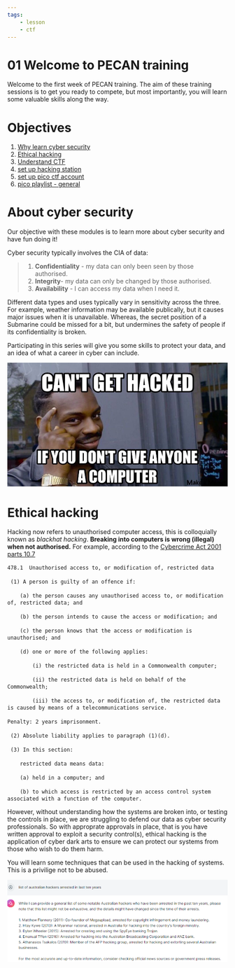 ```yaml
---
tags:
    - lesson
    - ctf
---
```

# 01 Welcome to PECAN training

Welcome to the first week of PECAN training. The aim of these training sessions is to get you ready to compete, but most importantly, you will learn some valuable skills along the way.

# Objectives

1. [Why learn cyber security](#about-cyber-security)
1. [Ethical hacking](#ethical-hacking)
1. [Understand CTF](./about_ctf.md)
1. [set up hacking station](./about_hacking_station.md)
1. [set up pico ctf account](./about_picoctf.md)
1. [pico playlist - general](../labs/pico_playlist_general_1.md)

# About cyber security

Our objective with these modules is to learn more about cyber security and have fun doing it!

Cyber security typically involves the CIA of data:
>
> 1. **Confidentiality** - my data can only been seen by those authorised.
> 1. **Integrity**- my data can only be changed by those authorised.
> 1. **Availability** - I can access my data when I need it.

Different data types and uses typically vary in sensitivity across the three. For example, weather information may be available publically, but it causes major issues when it is unavailable. Whereas, the secret position of a Submarine could be missed for a bit, but undermines the safety of people if its confidentiality is broken.

Participating in this series will give you some skills to protect your data, and an idea of what a career in cyber can include.

![image](../assets/img/Security-meme-35.png)

# Ethical hacking

Hacking now refers to unauthorised computer access, this is colloquially known as _blackhat hacking_.  **Breaking into computers is wrong (illegal) when not authorised.**  For example, according to the [Cybercrime Act 2001 parts 10.7](https://www.legislation.gov.au/C2004A00937/latest)

```
478.1  Unauthorised access to, or modification of, restricted data

 (1) A person is guilty of an offence if:

    (a) the person causes any unauthorised access to, or modification of, restricted data; and

    (b) the person intends to cause the access or modification; and

    (c) the person knows that the access or modification is unauthorised; and

    (d) one or more of the following applies:

        (i) the restricted data is held in a Commonwealth computer;

        (ii) the restricted data is held on behalf of the Commonwealth;

        (iii) the access to, or modification of, the restricted data is caused by means of a telecommunications service.

Penalty: 2 years imprisonment.

 (2) Absolute liability applies to paragraph (1)(d).

 (3) In this section:

    restricted data means data:

    (a) held in a computer; and

    (b) to which access is restricted by an access control system associated with a function of the computer.
 ```

However, without understanding how the systems are broken into, or testing the controls in place, we are struggling to defend our data as cyber security professionals. So with approprate approvals in place, that is you have written approval to exploit a security control(s), ethical hacking is the application of cyber dark arts to ensure we can protect our systems from those who wish to do them harm.

You will learn some techniques that can be used in the hacking of systems. This is a privilige not to be abused.

![Aussie hackers](../assets/img/aussie-hackers-arrested.png)
